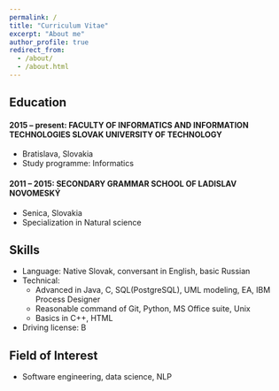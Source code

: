 ```yaml
---
permalink: /
title: "Curriculum Vitae"
excerpt: "About me"
author_profile: true
redirect_from: 
  - /about/
  - /about.html
---
```


## Education
#### 2015 – present:    FACULTY OF INFORMATICS AND INFORMATION TECHNOLOGIES SLOVAK UNIVERSITY OF TECHNOLOGY
  * Bratislava, Slovakia
  * Study programme: Informatics
  
#### 2011 – 2015:   SECONDARY GRAMMAR SCHOOL OF LADISLAV NOVOMESKÝ
  * Senica, Slovakia
  * Specialization in Natural science      
  
## Skills
* Language: Native Slovak, conversant in English, basic Russian 
* Technical:
  * Advanced in Java, C, SQL(PostgreSQL), UML modeling, EA, IBM Process Designer
  * Reasonable command of Git, Python, MS Office suite, Unix
  * Basics in C++, HTML
* Driving license: B

## Field of Interest
* Software engineering, data science, NLP
